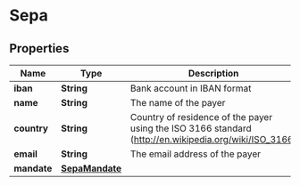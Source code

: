 
# Sepa

## Properties
Name | Type | Description | Notes
------------ | ------------- | ------------- | -------------
**iban** | **String** | Bank account in IBAN format | 
**name** | **String** | The name of the payer | 
**country** | **String** | Country of residence of the payer using the ISO 3166 standard (http://en.wikipedia.org/wiki/ISO_3166) | 
**email** | **String** | The email address of the payer |  [optional]
**mandate** | [**SepaMandate**](SepaMandate.md) |  | 



